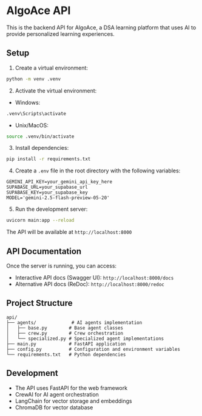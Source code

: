 # AlgoAce API

This is the backend API for AlgoAce, a DSA learning platform that uses AI to provide personalized learning experiences.

## Setup

1. Create a virtual environment:
```bash
python -m venv .venv
```

2. Activate the virtual environment:
- Windows:
```bash
.venv\Scripts\activate
```
- Unix/MacOS:
```bash
source .venv/bin/activate
```

3. Install dependencies:
```bash
pip install -r requirements.txt
```

4. Create a `.env` file in the root directory with the following variables:
```
GEMINI_API_KEY=your_gemini_api_key_here
SUPABASE_URL=your_supabase_url
SUPABASE_KEY=your_supabase_key
MODEL='gemini-2.5-flash-preview-05-20'
```

5. Run the development server:
```bash
uvicorn main:app --reload
```

The API will be available at `http://localhost:8000`

## API Documentation

Once the server is running, you can access:
- Interactive API docs (Swagger UI): `http://localhost:8000/docs`
- Alternative API docs (ReDoc): `http://localhost:8000/redoc`

## Project Structure

```
api/
├── agents/             # AI agents implementation
│   ├── base.py        # Base agent classes
│   ├── crew.py        # Crew orchestration
│   └── specialized.py # Specialized agent implementations
├── main.py            # FastAPI application
├── config.py          # Configuration and environment variables
└── requirements.txt   # Python dependencies
```

## Development

- The API uses FastAPI for the web framework
- CrewAI for AI agent orchestration
- LangChain for vector storage and embeddings
- ChromaDB for vector database 